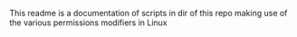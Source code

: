 This readme is a documentation of scripts in dir of this repo making use of the various permissions modifiers in Linux
